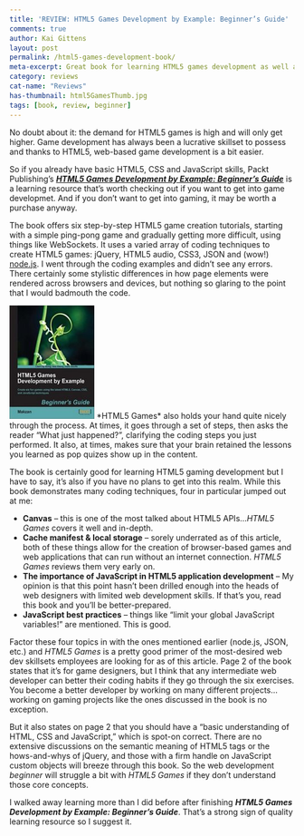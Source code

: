```yaml
---
title: 'REVIEW: HTML5 Games Development by Example: Beginner’s Guide'
comments: true
author: Kai Gittens
layout: post
permalink: /html5-games-development-book/
meta-excerpt: Great book for learning HTML5 games development as well as web development best practices. Discusses offline storage, Canvas, node.js & more!
category: reviews
cat-name: "Reviews"
has-thumbnail: html5GamesThumb.jpg
tags: [book, review, beginner]
---
```


No doubt about it: the demand for HTML5 games is high and will only get higher. Game development has always been a lucrative skillset to possess and thanks to HTML5, web-based game development is a bit easier.

So if you already have basic HTML5, CSS and JavaScript skills, Packt Publishing’s ***[HTML5 Games Development by Example: Beginner’s Guide][1]*** is a learning resource that’s worth checking out if you want to get into game developmet. And if you don’t want to get into gaming, it may be worth a purchase anyway.

 [1]: http://www.packtpub.com/html5-games-development-using-css-javascript-beginners-guide/book

The book offers six step-by-step HTML5 game creation tutorials, starting with a simple ping-pong game and gradually getting more difficult, using things like WebSockets. It uses a varied array of coding techniques to create HTML5 games: jQuery, HTML5 audio, CSS3, JSON and (wow!) [node.js][3]. I went through the coding examples and didn’t see any errors. There certainly some stylistic differences in how page elements were rendered across browsers and devices, but nothing so glaring to the point that I would badmouth the code.


 [3]: http://nodejs.org/

<img src="/img/html5GamesPackt.jpg" class="post-pic" />
*HTML5 Games* also holds your hand quite nicely through the process. At times, it goes through a set of steps, then asks the reader “What just happened?”, clarifying the coding steps you just performed. It also, at times, makes sure that your brain retained the lessons you learned as pop quizes show up in the content.

The book is certainly good for learning HTML5 gaming development but I have to say, it’s also if you have no plans to get into this realm. While this book demonstrates many coding techniques, four in particular jumped out at me:

*   **Canvas** – this is one of the most talked about HTML5 APIs…*HTML5 Games* covers it well and in-depth.
*   **Cache manifest & local storage** – sorely underrated as of this article, both of these things allow for the creation of browser-based games and web applications that can run without an internet connection. *HTML5 Games* reviews them very early on.
*   **The importance of JavaScript in HTML5 application development** – My opinion is that this point hasn’t been drilled enough into the heads of web designers with limited web development skills. If that’s you, read this book and you’ll be better-prepared. 
*   **JavaScript best practices** – things like “limit your global JavaScript variables!” are mentioned. This is good.

Factor these four topics in with the ones mentioned earlier (node.js, JSON, etc.) and *HTML5 Games* is a pretty good primer of the most-desired web dev skillsets employees are looking for as of this article. Page 2 of the book states that it’s for game designers, but I think that any intermediate web developer can better their coding habits if they go through the six exercises. You become a better developer by working on many different projects…working on gaming projects like the ones discussed in the book is no exception.

But it also states on page 2 that you should have a “basic understanding of HTML, CSS and JavaScript,” which is spot-on correct. There are no extensive discussions on the semantic meaning of HTML5 tags or the hows-and-whys of jQuery, and those with a firm handle on JavaScript custom objects will breeze through this book. So the web development *beginner* will struggle a bit with *HTML5 Games* if they don’t understand those core concepts.

I walked away learning more than I did before after finishing ***HTML5 Games Development by Example: Beginner’s Guide***. That’s a strong sign of quality learning resource so I suggest it.